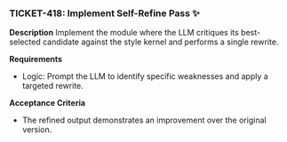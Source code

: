 ### TICKET-418: Implement Self-Refine Pass ✨

**Description**
Implement the module where the LLM critiques its best-selected candidate against the style kernel and performs a single rewrite.

**Requirements**
- Logic: Prompt the LLM to identify specific weaknesses and apply a targeted rewrite.

**Acceptance Criteria**
- The refined output demonstrates an improvement over the original version. 